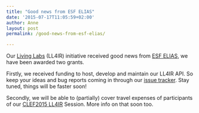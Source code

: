 ```yaml
---
title: "Good news from ESF ELIAS"
date: '2015-07-17T11:05:59+02:00'
author: Anne
layout: post
permalink: /good-news-from-esf-elias/

---
```


Our [Living Labs](http://living-labs.net/) (LL4IR) initiative received good news
from [ESF ELIAS](http://elias-network.eu/), we have been awarded two grants.

Firstly, we received funding to host, develop and maintain our LL4IR API. So keep your ideas and bug reports coming in
through our [issue tracker](https://bitbucket.org/living-labs/ll-api/issues). Stay tuned, things will be faster soon!

Secondly, we will be able to (partially) cover travel expenses of participants of
our [CLEF2015 LL4IR](http://clef2015.clef-initiative.eu/CLEF2015/programme.php) Session. More info on that soon too.
